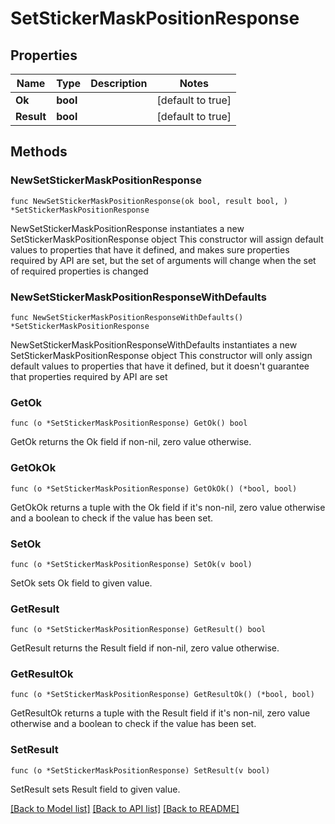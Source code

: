 # SetStickerMaskPositionResponse

## Properties

Name | Type | Description | Notes
------------ | ------------- | ------------- | -------------
**Ok** | **bool** |  | [default to true]
**Result** | **bool** |  | [default to true]

## Methods

### NewSetStickerMaskPositionResponse

`func NewSetStickerMaskPositionResponse(ok bool, result bool, ) *SetStickerMaskPositionResponse`

NewSetStickerMaskPositionResponse instantiates a new SetStickerMaskPositionResponse object
This constructor will assign default values to properties that have it defined,
and makes sure properties required by API are set, but the set of arguments
will change when the set of required properties is changed

### NewSetStickerMaskPositionResponseWithDefaults

`func NewSetStickerMaskPositionResponseWithDefaults() *SetStickerMaskPositionResponse`

NewSetStickerMaskPositionResponseWithDefaults instantiates a new SetStickerMaskPositionResponse object
This constructor will only assign default values to properties that have it defined,
but it doesn't guarantee that properties required by API are set

### GetOk

`func (o *SetStickerMaskPositionResponse) GetOk() bool`

GetOk returns the Ok field if non-nil, zero value otherwise.

### GetOkOk

`func (o *SetStickerMaskPositionResponse) GetOkOk() (*bool, bool)`

GetOkOk returns a tuple with the Ok field if it's non-nil, zero value otherwise
and a boolean to check if the value has been set.

### SetOk

`func (o *SetStickerMaskPositionResponse) SetOk(v bool)`

SetOk sets Ok field to given value.


### GetResult

`func (o *SetStickerMaskPositionResponse) GetResult() bool`

GetResult returns the Result field if non-nil, zero value otherwise.

### GetResultOk

`func (o *SetStickerMaskPositionResponse) GetResultOk() (*bool, bool)`

GetResultOk returns a tuple with the Result field if it's non-nil, zero value otherwise
and a boolean to check if the value has been set.

### SetResult

`func (o *SetStickerMaskPositionResponse) SetResult(v bool)`

SetResult sets Result field to given value.



[[Back to Model list]](../README.md#documentation-for-models) [[Back to API list]](../README.md#documentation-for-api-endpoints) [[Back to README]](../README.md)


